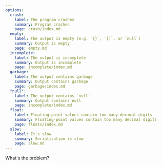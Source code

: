 ```yaml
---
options:
  crash:
    label: The program crashes
    summary: Program crashes
    page: crash/index.md
  empty:
    label: The output is empty (e.g. `{}`, `[]`, or `null`)
    summary: Output is empty
    page: empty.md
  incomplete:
    label: The output is incomplete
    summary: Output is incomplete
    page: incomplete/index.md
  garbage:
    label: The output contains garbage
    summary: Output contains garbage
    page: garbage/index.md
  "null":
    label: The output contains `null`
    summary: Output contains null
    page: incomplete/index.md
  float:
    label: Floating-point values contain too many decimal digits
    summary: Floating-point values contain too many decimal digits
    page: floats/index.md
  slow:
    label: It's slow
    summary: Serialization is slow
    page: slow.md
---
```


What's the problem?

